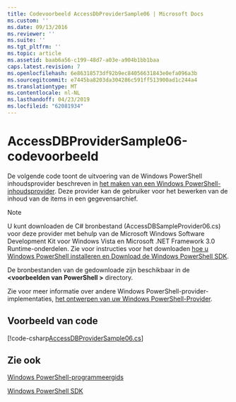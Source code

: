 ```yaml
---
title: Codevoorbeeld AccessDbProviderSample06 | Microsoft Docs
ms.custom: ''
ms.date: 09/13/2016
ms.reviewer: ''
ms.suite: ''
ms.tgt_pltfrm: ''
ms.topic: article
ms.assetid: baab6a56-c199-48d7-a03e-a904b1bb1baa
caps.latest.revision: 7
ms.openlocfilehash: 6e86318573df92b9ec84056631843e0efa096a3b
ms.sourcegitcommit: e7445ba8203da304286c591ff513900ad1c244a4
ms.translationtype: MT
ms.contentlocale: nl-NL
ms.lasthandoff: 04/23/2019
ms.locfileid: "62081934"
---
```

# <a name="accessdbprovidersample06-code-sample"></a>AccessDBProviderSample06-codevoorbeeld

De volgende code toont de uitvoering van de Windows PowerShell inhoudsprovider beschreven in [het maken van een Windows PowerShell-inhoudsprovider](./creating-a-windows-powershell-content-provider.md). Deze provider kan de gebruiker voor het bewerken van de inhoud van de items in een gegevensarchief.

> [!NOTE]
> U kunt downloaden de C# bronbestand (AccessDBSampleProvider06.cs) voor deze provider met behulp van de Microsoft Windows Software Development Kit voor Windows Vista en Microsoft .NET Framework 3.0 Runtime-onderdelen. Zie voor instructies voor het downloaden [hoe u Windows PowerShell installeren en Download de Windows PowerShell SDK](/powershell/developer/installing-the-windows-powershell-sdk).
>
> De bronbestanden van de gedownloade zijn beschikbaar in de  **\<voorbeelden van PowerShell >** directory.
>
> Zie voor meer informatie over andere Windows PowerShell-provider-implementaties, [het ontwerpen van uw Windows PowerShell-Provider](./designing-your-windows-powershell-provider.md).

## <a name="code-sample"></a>Voorbeeld van code

[!code-csharp[AccessDBProviderSample06.cs](../../powershell-sdk-samples/SDK-2.0/csharp/AccessDBProviderSample06/AccessDBProviderSample06.cs#L11-L2399 "AccessDBProviderSample06.cs")]

## <a name="see-also"></a>Zie ook

[Windows PowerShell-programmeergids](./windows-powershell-programmer-s-guide.md)

[Windows PowerShell SDK](../windows-powershell-reference.md)